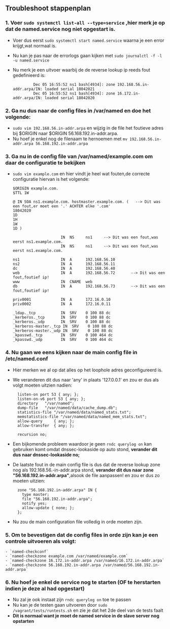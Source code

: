 ## Troubleshoot stappenplan

### 1. Voer `sudo systemctl list-all --type=service` ,hier merk je op dat de named.service nog niet opgestart is.
   * Voer dus eerst `sudo systemctl start named.service` waarna je een error krijgt,wat normaal is.
   * Nu kan je pas naar de errorlogs gaan kijken met `sudo journalctl -f -l -u named.service`
   * Nu merk je een uitvoer waarbij de de reverse lookup ip reeds fout gedefinieerd is:
   
                  Dec 05 16:55:52 ns1 bash[4934]: zone 192.168.56.in-addr.arpa/IN: loaded serial 18042021
                  Dec 05 16:55:52 ns1 bash[4934]: zone 16.172.in-addr.arpa/IN: loaded serial 18042020
### 2. Ga nu dus naar de config files in **/var/named** en doe het volgende:
   * `sudo vim 192.168.56.in-addr.arpa` en wijzig in de file het foutieve adres bij $ORIGIN naar $ORIGIN 56.168.192.in-addr.arpa.
   *  Nu hoef je enkel nog de filenaam te hernoemen met `mv 192.168.56.in-addr.arpa 56.168.192.in-addr.arpa`
   
### 3. Ga nu in de config file van **/var/named/example.com** om daar de configuratie te bekijken
   *  `sudo vim example.com` en hier vindt je heel wat fouten,de correcte configuratie hiervan is het volgende:
          
          $ORIGIN example.com.
          $TTL 1W

          @ IN SOA ns1.example.com. hostmaster.example.com. (   --> Dit was een fout,er moet een '.' ACHTER elke '.com'
          18042020    
          1D
          1H
          1W
          1D )

                               IN  NS     ns1     --> Dit was een fout,was eerst ns1.example.com.
                               IN  NS     ns1     --> Dit was een fout,was eerst ns1.example.com.

          ns1                  IN  A      192.168.56.10
          ns2                  IN  A      192.168.56.11
          dc                   IN  A      192.168.56.40
          web                  IN  A      192.168.56.72       --> Dit was een fout,foutief ip!
          www                  IN  CNAME  web
          db                   IN  A      192.168.56.73       --> Dit was een fout,foutief ip!

          priv0001             IN  A      172.16.0.10
          priv0002             IN  A      172.16.0.11

          _ldap._tcp           IN  SRV    0 100 88 dc
          _kerberos._tcp       IN  SRV    0 100 88 dc
          _kerberos._udp       IN  SRV    0 100 88 dc
          _kerberos-master._tcp IN  SRV    0 100 88 dc
          _kerberos-master._udp IN  SRV    0 100 88 dc
          _kpasswd._tcp        IN  SRV    0 100 464 dc
          _kpasswd._udp        IN  SRV    0 100 464 dc


### 4. Nu gaan we eens kijken naar de main config file in  **/etc/named.conf**
  * Hier merken we al op dat alles op het loophole adres geconfigureerd is.
  * We veranderen dit dus naar 'any' in plaats '127.0.0.1' en zou er dus als volgt moeten uitzien nadien:
      
          listen-on port 53 { any; };
          listen-on-v6 port 53 { any; };
          directory   "/var/named";
          dump-file   "/var/named/data/cache_dump.db";
          statistics-file "/var/named/data/named_stats.txt";
          memstatistics-file "/var/named/data/named_mem_stats.txt";
          allow-query     { any; };
          allow-transfer  { any; };

          recursion no;
  * Een bijkomende probleem waardoor je geen `rndc querylog on` kan gebruiken komt omdat dnssec-lookaside op auto stond,
    **verander dit dus naar dnssec-lookaside no;**
  * De laatste fout in de main config file is dus dat de reverse lookup zone nog als 192.168.56.-in-addr.arpa stond,
    **verander dit dus naar zone "56.168.192.in-addr.arpa"**,alsook de file aanpassen! 
      en zou er dus zo moeten uitzien:
          
          zone "56.168.192.in-addr.arpa" IN {
            type master;
            file "56.168.192.in-addr.arpa";
            notify yes;
            allow-update { none; };
          };

           
  * Nu zou de main configuration file volledig in orde moeten zijn.
  
### 5. Om te bevestigen dat de config files in orde zijn kan je een controle uitvoeren als volgt:
    - `named-checkconf`
    - `named-checkzone example.com /var/named/example.com`
    - `named-checkzone 16.172.in-addr.arpa /var/named/16.172.in-addr.arpa`
    - `named-checkzone 56.168.192.in-addr.arpa /var/named/56.168.192.in-addr.arpa`
### 6. Nu hoef je enkel de service nog te starten (OF te herstarten indien je deze al had opgestart) 
  - Nu zal je ook instaat zijn `rndc querylog on` toe te passen
  - Nu kan je de testen gaan uitvoeren door `sudo /vagrant/tests/runtests.sh` en zie je dat het 2de deel van de tests faalt
  - **Dit is normaal want je moet de named service in de slave server nog opstarten**
  
  
   
